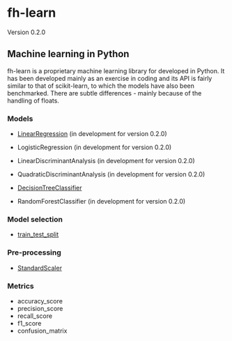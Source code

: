 # fh-learn

Version 0.2.0

## Machine learning in Python

fh-learn is a proprietary machine learning library for developed in Python. It has been developed mainly as an exercise in coding and its API is fairly similar to that of scikit-learn, to which the models have also been benchmarked. There are subtle differences - mainly because of the handling of floats. 


### Models

* [LinearRegression](https://github.com/frederikhoengaard/fhlearn/blob/0.2.0/fhlearn/linear_model.py) (in development for version 0.2.0)
* LogisticRegression (in development for version 0.2.0)

* LinearDiscriminantAnalysis (in development for version 0.2.0)
* QuadraticDiscriminantAnalysis (in development for version 0.2.0)

* [DecisionTreeClassifier](https://github.com/frederikhoengaard/fhlearn/blob/0.2.0/fhlearn/tree.py)
* RandomForestClassifier (in development for version 0.2.0)

### Model selection 

* [train_test_split](https://github.com/frederikhoengaard/fhlearn/blob/0.2.0/fhlearn/model_selection.py)

### Pre-processing
* [StandardScaler](https://github.com/frederikhoengaard/fhlearn/blob/0.2.0/fhlearn/preprocessing.py)

### Metrics

* accuracy_score
* precision_score
* recall_score
* f1_score
* confusion_matrix